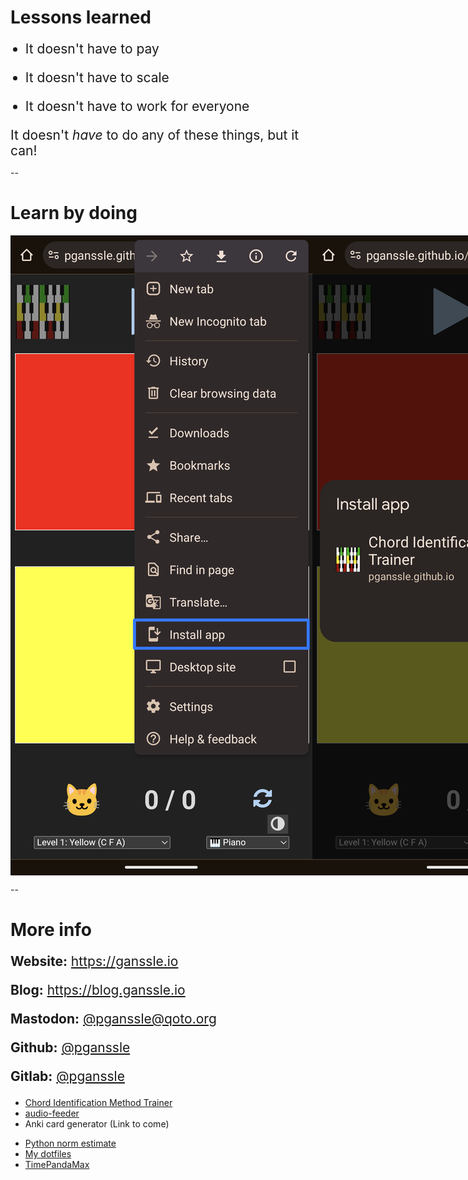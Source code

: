 # Lessons learned

<style>
ul.wrap-up li {
    margin-top: 1em;
    margin-bottom: 1em;
    font-size: 1.5em;
}

div.wrap-up {
    font-size: 1.5em;
}
</style>

<div class="centered-container">

<ul class="wrap-up">
<li class="fragment fade-in">It doesn't have to pay</li>
<li class="fragment fade-in">It doesn't have to scale</li>
<li class="fragment fade-in">It doesn't have to work for everyone</li>
</ul>

<div class="fragment fade-in wrap-up">It doesn't <em>have</em> to do any of these things, but it can!</div>
</div>

--

# Learn by doing

<div style="display: flex; flex-direction: row; justify-content: space-evenly; align-items: center">
<img src="images/screenshots/chord-trainer-pwa-install-app.png"
    class="screenshot mobile-screenshot">
<img src="images/screenshots/chord-trainer-pwa-install-installing.png",
    class="screenshot mobile-screenshot">
<img src="images/screenshots/chord-trainer-pwa-install-icon.png">
</div>

--

# More info

<div class="centered-container">
<div class="left-container" style="font-size: 1.5em">
<p><b>Website:</b> <a href="https://ganssle.io">https://ganssle.io</a></p>
<p><b>Blog:</b> <a href="https://blog.ganssle.io">https://blog.ganssle.io</a></p>
<p><b>Mastodon:</b> <a href="https://qoto.org/@pganssle">@pganssle@qoto.org</a></p>
<p><b>Github:</b> <a href="https://github.com/pganssle">@pganssle</a></p>
<p><b>Gitlab:</b> <a href="https://gitlab.com/pganssle">@pganssle</a></p>
</div>


<div class="side-by-side">
<div class="left">

- [Chord Identification Method Trainer](https://pganssle.github.io/cim/)
- [audio-feeder](https://github.com/pganssle/audio-feeder)
- Anki card generator (Link to come)

</div>
<div class="right">

- [Python norm estimate](https://github.com/pganssle/python-norm-estimate)
- [My dotfiles](https://github.com/pganssle/dotfiles)
- [TimePandaMax](https://youtube.com/@TimePandaMax)

</div>
</div>
